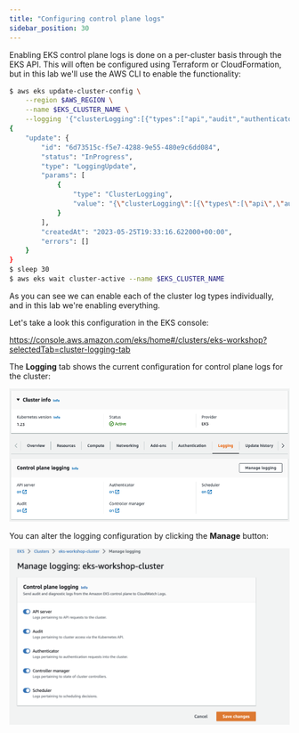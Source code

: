 ```yaml
---
title: "Configuring control plane logs"
sidebar_position: 30
---
```


Enabling EKS control plane logs is done on a per-cluster basis through the EKS API. This will often be configured using Terraform or CloudFormation, but in this lab we'll use the AWS CLI to enable the functionality:

```bash hook=cluster-logging
$ aws eks update-cluster-config \
    --region $AWS_REGION \
    --name $EKS_CLUSTER_NAME \
    --logging '{"clusterLogging":[{"types":["api","audit","authenticator","controllerManager","scheduler"],"enabled":true}]}'
{
    "update": {
        "id": "6d73515c-f5e7-4288-9e55-480e9c6dd084",
        "status": "InProgress",
        "type": "LoggingUpdate",
        "params": [
            {
                "type": "ClusterLogging",
                "value": "{\"clusterLogging\":[{\"types\":[\"api\",\"audit\",\"authenticator\",\"controllerManager\",\"scheduler\"],\"enabled\":true}]}"
            }
        ],
        "createdAt": "2023-05-25T19:33:16.622000+00:00",
        "errors": []
    }
}
$ sleep 30
$ aws eks wait cluster-active --name $EKS_CLUSTER_NAME
```

As you can see we can enable each of the cluster log types individually, and in this lab we're enabling everything.

Let's take a look this configuration in the EKS console:

https://console.aws.amazon.com/eks/home#/clusters/eks-workshop?selectedTab=cluster-logging-tab

The **Logging** tab shows the current configuration for control plane logs for the cluster:

![EKS Console Logging Tab](./assets/logging-cluster-logging-tab.png)

You can alter the logging configuration by clicking the **Manage** button:

![Enable Logging](./assets/logging-cluster-enable-logging.png)
